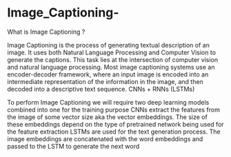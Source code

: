 # Image_Captioning-
What is Image Captioning ?

Image Captioning is the process of generating textual description of an image. It uses both Natural Language Processing and Computer Vision to generate the captions.
This task lies at the intersection of computer vision and natural language processing. Most image captioning systems use an encoder-decoder framework, where an input image is encoded into an intermediate representation of the information in the image, and then decoded into a descriptive text sequence.
CNNs + RNNs (LSTMs)

To perform Image Captioning we will require two deep learning models combined into one for the training purpose
CNNs extract the features from the image of some vector size aka the vector embeddings. The size of these embeddings depend on the type of pretrained network being used for the feature extraction
LSTMs are used for the text generation process. The image embeddings are concatenated with the word embeddings and passed to the LSTM to generate the next word
